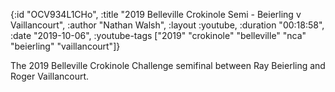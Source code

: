 {:id "OCV934L1CHo",
 :title "2019 Belleville Crokinole Semi - Beierling v Vaillancourt",
 :author "Nathan Walsh",
 :layout :youtube,
 :duration "00:18:58",
 :date "2019-10-06",
 :youtube-tags
 ["2019" "crokinole" "belleville" "nca" "beierling" "vaillancourt"]}


The 2019 Belleville Crokinole Challenge semifinal between Ray Beierling and Roger Vaillancourt.

